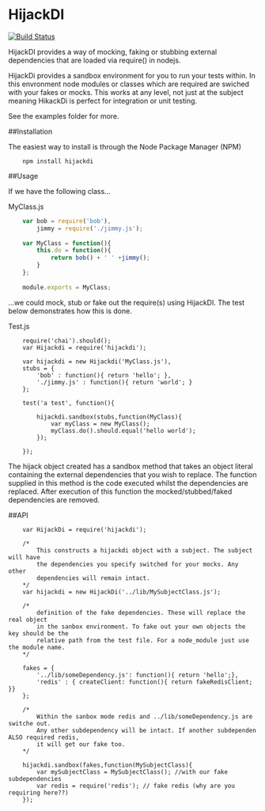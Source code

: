 HijackDI
========

[![Build Status](https://drone.io/github.com/sentinaught/hijackdi/status.png)](https://drone.io/github.com/sentinaught/hijackdi/latest)

HijackDI provides a way of mocking, faking or stubbing external dependencies that are loaded via require() in nodejs. 

HijackDi provides a sandbox environment for you to run your tests within. In this envronment node modules or classes which are required are swiched with your fakes or mocks. This works at any level, not just at the subject meaning HikackDi is perfect for integration or unit testing.

See the examples folder for more.



##Installation

The easiest way to install is through the Node Package Manager (NPM)

```shell
    npm install hijackdi
```

##Usage

If we have the following class...

MyClass.js
```javascript 
    var bob = require('bob'),
        jimmy = require('./jimmy.js');
        
    var MyClass = function(){
        this.do = function(){
            return bob() + ' ' +jimmy();
        }
    };
    
    module.exports = MyClass;
```

...we could mock, stub or fake out the require(s) using HijackDI.  The test below demonstrates how this is done. 

Test.js
```javascrpt
    require('chai').should();
    var Hijackdi = require('hijackdi');
    
    var hijackdi = new Hijackdi('MyClass.js'),
    stubs = {
        'bob' : function(){ return 'hello'; },
        './jimmy.js' : function(){ return 'world'; }
    };
            
    test('a test', function(){
    
    	hijackdi.sandbox(stubs,function(MyClass){
    	    var myClass = new MyClass();
    	    myClass.do().should.equal('hello world');
    	});
    	
    });
```

The hijack object created has a sandbox method that takes an object literal containing the external dependencies that you wish to replace.  The function supplied in this method is the code executed whilst the dependencies are replaced.  After execution of this function the mocked/stubbed/faked dependencies are removed.  


##API
```javascrpt
    var HijackDi = require('hijackdi');
    
    /*
        This constructs a hijackdi object with a subject. The subject will have
        the dependencies you specify switched for your mocks. Any other
        dependencies will remain intact. 
    */
    var hijackdi = new HijackDi('../lib/MySubjectClass.js');
    
    /*
        definition of the fake dependencies. These will replace the real object
        in the sanbox environment. To fake out your own objects the key should be the 
        relative path from the test file. For a node_module just use the module name.
    */
    
    fakes = {
        '../lib/someDependency.js': function(){ return 'hello';},
        'redis' : { createClient: function(){ return fakeRedisClient; }}
    };
    
    /*
        Within the sanbox mode redis and ../lib/someDependency.js are switche out.
        Any other subdependency will be intact. If another subdependen ALSO required redis,
        it will get our fake too.
    */
    
    hijackdi.sandbox(fakes,function(MySubjectClass){
        var mySubjectClass = MySubjectClass(); //with our fake subdependencies 
        var redis = require('redis'); // fake redis (why are you requiring here??)
    });
```

